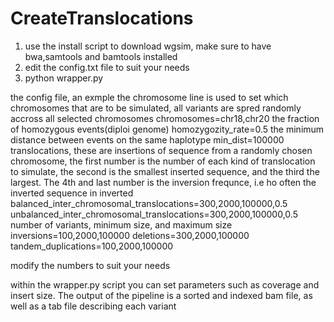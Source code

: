 # CreateTranslocations
1. use the install script to download wgsim, make sure to have bwa,samtools and bamtools installed
2. edit the config.txt file to suit your needs
3. python wrapper.py

the config file, an exmple
the chromosome line is used to set which chromosomes that are to be simulated, all variants are spred randomly accross all selected chromosomes
chromosomes=chr18,chr20
the fraction of homozygous events(diploi genome)
homozygozity_rate=0.5
the minimum distance between events on the same haplotype
min_dist=100000
translocations, these are insertions of sequence from a randomly chosen chromosome, the first number is the number of each kind of translocation to simulate, the second is the smallest inserted sequence, and the third the largest. The 4th and last number is the inversion frequnce, i.e ho often the inverted sequence in inverted
balanced_inter_chromosomal_translocations=300,2000,100000,0.5
unbalanced_inter_chromosomal_translocations=300,2000,100000,0.5
number of variants, minimum size, and maximum size
inversions=100,2000,100000
deletions=300,2000,100000
tandem_duplications=100,2000,100000

modify the numbers to suit your needs

within the wrapper.py script you can set parameters such as coverage and insert size.
The output of the pipeline is a sorted and indexed bam file, as well as a tab file describing each variant
